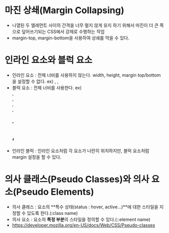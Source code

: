 # 마진 상쇄(Margin Collapsing)
- 나열된 두 엘레먼트 사이의 간격을 너무 멀지 않게 유지 하기 위해서 마진이 더 큰 쪽으로 덮어쓰기되는 CSS에서 강제로 수행하는 작업
- margin-top, margin-bottom을 사용하여 상쇄를 막을 수 있다.

# 인라인 요소와 블럭 요소
- 인라인 요소 : 전체 너비를 사용하지 않는다. width, height, margin top/bottom을 설정할 수 없다. ex) <a>, <span>, <img>
- 블럭 요소 : 전체 너비를 사용한다. ex) <div> , <section> , <article> , <nav>, <h1>, <h2> , <p>
- 인라인 블럭 : 인라인 요소처럼 각 요소가 나란히 위치하지만, 블럭 요소처럼 margin 설정을 할 수 있다.

# 의사 클래스(Pseudo Classes)와 의사 요소(Pseudo Elements) 
- 의사 클래스 : 요소의 **특수 상태(status : hover, active...)**에 대한 스타일을 지정할 수 있도록 한다.(:class name)
- 의사 요소 : 요소의 **특정 부분**의 스타일을 정의할 수 있다.(::element name)
- https://developer.mozilla.org/en-US/docs/Web/CSS/Pseudo-classes
